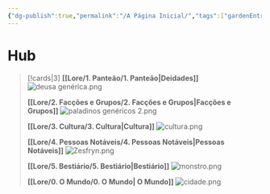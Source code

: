 ```yaml
---
{"dg-publish":true,"permalink":"/A Página Inicial/","tags":["gardenEntry"],"updated":"2025-06-24T15:46:29.961-03:00"}
---
```


# Hub
>[!cards|3]
>**[[Lore/1. Panteão/1. Panteão\|Deidades]]**
>![deusa genérica.png](/img/user/Recursos/Imagens/deusa%20gen%C3%A9rica.png)
>
>**[[Lore/2. Facções e Grupos/2. Facções e Grupos\|Facções e Grupos]]**
>![paladinos genéricos 2.png](/img/user/Recursos/Imagens/paladinos%20gen%C3%A9ricos%202.png)
>
>**[[Lore/3. Cultura/3. Cultura\|Cultura]]**
>![cultura.png](/img/user/Recursos/Imagens/cultura.png)
>
>**[[Lore/4. Pessoas Notáveis/4. Pessoas Notáveis\|Pessoas Notáveis]]**
>![Zesfryn.png](/img/user/Recursos/Imagens/Zesfryn.png)
>
>**[[Lore/5. Bestiário/5. Bestiário\|Bestiário]]**
>![monstro.png](/img/user/Recursos/Imagens/monstro.png)
>
>**[[Lore/0. O Mundo/0. O Mundo\| O Mundo]]**
>![cidade.png](/img/user/Recursos/Imagens/cidade.png)